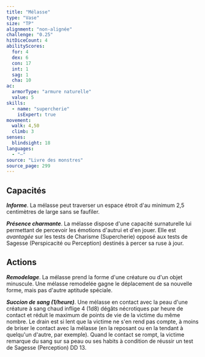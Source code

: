 ```yaml
---
title: "Mélasse"
type: "Vase"
size: "TP"
alignment: "non-alignée"
challenge: "0.25"
hitDiceCount: 4
abilityScores:
  for: 4
  dex: 6
  con: 17
  int: 1
  sag: 1
  cha: 10
ac:
  armorType: "armure naturelle"
  value: 5
skills:
  - name: "supercherie"
    isExpert: true
movement:
  walk: 4,50
  climb: 3
senses:
  blindsight: 18
languages:
  - "—"
source: "Livre des monstres"
source_page: 299
---
```

## Capacités
_**Informe**_. La mélasse peut traverser un espace étroit d'au minimum 2,5 centimètres de large sans se faufiler.

_**Présence charmante**_. La mélasse dispose d'une capacité surnaturelle lui permettant de percevoir les émotions d'autrui et d'en jouer. Elle est _avantagée_ sur les tests de Charisme (Supercherie) opposé aux tests de Sagesse (Perspicacité ou Perception) destinés à percer sa ruse à jour.

## Actions
_**Remodelage**_. La mélasse prend la forme d'une créature ou d'un objet minuscule. Une mélasse remodelée gagne le déplacement de sa nouvelle forme, mais pas d'autre aptitude spéciale.

_**Succion de sang (1/heure)**_. Une mélasse en contact avec la peau d'une créature à sang chaud inflige 4 (1d8) dégâts nécrotiques par heure de contact et réduit le maximum de points de vie de la victime du même nombre. Le drain est si lent que la victime ne s'en rend pas compte, à moins de briser le contact avec la mélasse (en la reposant ou en la tendant à quelqu'un d'autre, par exemple). Quand le contact se rompt, la victime remarque du sang sur sa peau ou ses habits à condition de réussir un test de Sagesse (Perception) DD 13.
